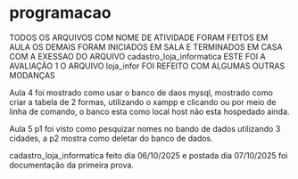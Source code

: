 # programacao

TODOS OS ARQUIVOS COM NOME DE ATIVIDADE FORAM FEITOS EM AULA OS DEMAIS FORAM INICIADOS EM SALA E TERMINADOS EM CASA COM A EXESSAO
DO ARQUIVO cadastro_loja_informatica ESTE FOI A AVALIAÇÃO 1 O ARQUIVO loja_infor FOI REFEITO COM ALGUMAS OUTRAS MODANÇAS

Aula 4 foi mostrado como usar o banco de daos mysql, mostrado como criar a tabela de 2 formas, utilizando o xampp e clicando ou por meio de linha de comando, o banco esta como local host não esta hospedado ainda.

Aula 5 p1 foi visto como pesquizar nomes no bando de dados utilizando 3 cidades, a p2 mostra como deletar do banco de dados.

cadastro_loja_informatica feito dia 06/10/2025 e postada dia 07/10/2025 foi documentação da primeira prova.
